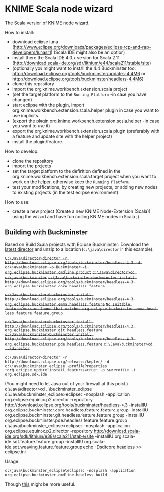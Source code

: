 KNIME Scala node wizard
=======================

The Scala version of KNIME node wizard.

How to install:
 - download eclipse luna
    (http://www.eclipse.org/downloads/packages/eclipse-rcp-and-rap-developers/lunasr1) (Scala IDE might also be an option)
 - install there the Scala IDE 4.0.x version for Scala 2.11
    (http://download.scala-ide.org/sdk/lithium/e44/scala211/stable/site)
 - (optionally you might want to install the 4.4 Buckminster too: http://download.eclipse.org/tools/buckminster/updates-4.4M6 or http://download.eclipse.org/tools/buckminster/headless-4.4M6)
 - clone this repository
 - import the org.knime.workbench.extension.scala project
 - (set the target platform to the `Running Platform` -in case you have changed)
 - start eclipse with the plugin, import org.knime.workbench.extension.scala.helper plugin in case you want to use implicits.
 - (export the plugin org.knime.workbench.extension.scala.helper -in case you want to use it)
 - export the org.knime.workbench.extension.scala plugin (preferably with a feature and update site with the helper project)
 - install the plugin/feature.

How to develop:
 - clone the repository
 - import the projects
 - set the target platform to the definition defined in the org.knime.workbench.extension.scala.target project when you want to work on the helper, otherwise keep the `Running Platform`.
 - test your modifications, by creating new projects, or adding new nodes to existing projects (in the test eclipse environment)

How to use:
 - create a new project (Create a new KNIME Node-Extension (Scala)) using the wizard and have fun coding KNIME nodes in Scala ;)

Building with Buckminster
-------------------------
Based on [Build Scala projects with Eclipse Buckminster](http://www.michel-kraemer.com/build-scala-projects-with-eclipse-buckminster):
Download the [latest director](http://www.eclipse.org/downloads/download.php?file=/tools/buckminster/products/director_latest.zip) and unzip to a location (`c:\java\director` in this example).

~~`C:\Java\director>director -r http://download.eclipse.org/tools/buckminster/headless-4.3 -d c:\java\buckminster -p Buckminster -i org.eclipse.buckminster.cmdline.product`~~
~~`C:\Java\director>cd c:\java\buckminster`~~
~~`c:\Java\buckminster>buckminster install http://download.eclipse.org/tools/buckminster/headless-4.3 org.eclipse.buckminster.core.headless.feature`~~

~~`c:\Java\buckminster>buckminster install http://download.eclipse.org/tools/buckminster/headless-4.3 org.eclipse.buckminster.emma.headless.feature`~~
~~`No suitable feature/version found that matches org.eclipse.buckminster.emma.head
less.feature.feature.group`~~

~~`c:\Java\buckminster>buckminster install http://download.eclipse.org/tools/buckminster/headless-4.3 org.eclipse.buckminster.git.headless.feature`~~
~~`c:\Java\buckminster>buckminster install http://download.eclipse.org/tools/buckminster/headless-4.3 org.eclipse.buckminster.pde.headless.feature`~~
~~`c:\Java\buckminster>cd ..\director`~~

    c:\Java\director>director -r http://download.eclipse.org/releases/kepler/ -d c:\java\buckminster_eclipse -profileProperties "org.eclipse.update.install.features=true" -p SDKProfile -i org.eclipse.sdk.ide
(You might need to let Java out of your firewall at this point.)
    c:\Java\director>cd ..\buckminster_eclipse
    c:\Java\buckminster_eclipse>eclipsec -nosplash -application org.eclipse.equinox.p2.director -repository http://download.eclipse.org/tools/buckminster/headless-4.3 -installIU org.eclipse.buckminster.core.headless.feature.feature.group -installIU org.eclipse.buckminster.git.headless.feature.feature.group -installIU org.eclipse.buckminster.pde.headless.feature.feature.group
    c:\Java\buckminster_eclipse>eclipsec -nosplash -application org.eclipse.equinox.p2.director -repository http://download.scala-ide.org/sdk/lithium/e38/scala211/stable/site -installIU org.scala-ide.sdt.feature.feature.group -installIU org.scala-ide.sdt.weaving.feature.feature.group
    echo -Dsdtcore.headless >> eclipse.ini

Usage:

    c:\java\buckminster_eclipse\eclipsec -nosplash -application org.eclipse.buckminster.cmdline.headless build

Though [this](http://www.ralfebert.de/archive/eclipse_rcp/rcp_builds/) might be more useful.
